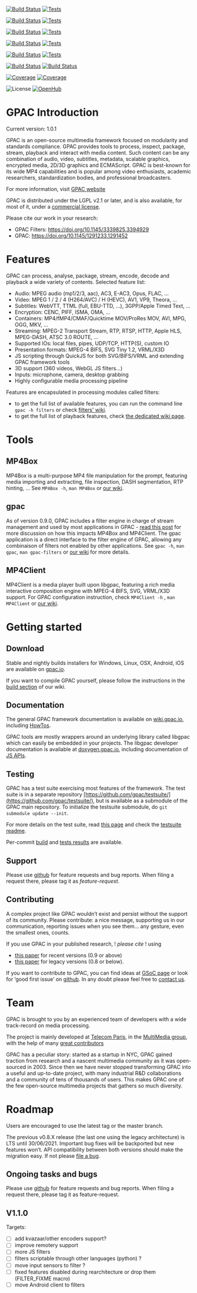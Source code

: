 [![Build Status](https://tests.gpac.io/testres/badge/build/ubuntu64)](https://buildbot.gpac.io/#/grid?branch=master)
[![Tests](https://tests.gpac.io/testres/badge/tests/linux64)](https://tests.gpac.io/)

[![Build Status](https://tests.gpac.io/testres/badge/build/ubuntu32)](https://buildbot.gpac.io/#/grid?branch=master)
[![Tests](https://tests.gpac.io/testres/badge/tests/linux32)](https://tests.gpac.io/)

[![Build Status](https://tests.gpac.io/testres/badge/build/windows64)](https://buildbot.gpac.io/#/grid?branch=master)
[![Tests](https://tests.gpac.io/testres/badge/tests/win64)](https://tests.gpac.io/)

[![Build Status](https://tests.gpac.io/testres/badge/build/windows32)](https://buildbot.gpac.io/#/grid?branch=master)
[![Tests](https://tests.gpac.io/testres/badge/tests/win32)](https://tests.gpac.io/)

[![Build Status](https://tests.gpac.io/testres/badge/build/macos)](https://buildbot.gpac.io/#/grid?branch=master)
[![Tests](https://tests.gpac.io/testres/badge/tests/macos)](https://tests.gpac.io/)

[![Build Status](https://tests.gpac.io/testres/badge/build/ios)](https://buildbot.gpac.io/#/grid?branch=master)
[![Build Status](https://tests.gpac.io/testres/badge/build/android)](https://buildbot.gpac.io/#/grid?branch=master)

[![Coverage](https://tests.gpac.io/testres/badge/cov/linux64?branch=master)](https://tests.gpac.io/testres/)
[![Coverage](https://tests.gpac.io/testres/badge/covfn/linux64?branch=master)](https://tests.gpac.io/testres/)

![License](https://img.shields.io/badge/license-LGPL-blue.svg)
[![OpenHub](https://www.openhub.net/p/gpac/widgets/project_thin_badge.gif)](https://www.openhub.net/p/gpac)


# GPAC Introduction
Current version: 1.0.1

GPAC is an open-source multimedia framework focused on modularity and standards compliance.
GPAC provides tools to process, inspect, package, stream, playback and interact with media content. Such content can be any combination of audio, video, subtitles, metadata, scalable graphics, encrypted media, 2D/3D graphics and ECMAScript.
GPAC is best-known for its wide MP4 capabilities and is popular among video enthusiasts, academic researchers, standardization bodies, and professional broadcasters.

For more information, visit [GPAC website](http://gpac.io)

GPAC is distributed under the LGPL v2.1 or later, and is also available, for most of it, under a [commercial license](https://www.gpac-licensing.com).

Please cite our work in your research:
- GPAC Filters: https://doi.org/10.1145/3339825.3394929
- GPAC: https://doi.org/10.1145/1291233.1291452

# Features

GPAC can process, analyse, package, stream, encode, decode and playback a wide variety of contents. Selected feature list:
- Audio: MPEG audio (mp1/2/3, aac), AC3, E-AC3, Opus, FLAC, …
- Video: MPEG 1 / 2 / 4 (H264/AVC) / H (HEVC), AV1, VP9, Theora, ...
- Subtitles: WebVTT, TTML (full, EBU-TTD, …), 3GPP/Apple Timed Text, …
- Encryption: CENC, PIFF, ISMA, OMA, ...
- Containers: MP4/fMP4/CMAF/Quicktime MOV/ProRes MOV, AVI, MPG, OGG, MKV, ...
- Streaming: MPEG-2 Transport Stream, RTP, RTSP, HTTP, Apple HLS, MPEG-DASH, ATSC 3.0 ROUTE, ...
- Supported IOs: local files, pipes, UDP/TCP, HTTP(S), custom IO
- Presentation formats: MPEG-4 BIFS, SVG Tiny 1.2, VRML/X3D
- JS scripting through QuickJS for both SVG/BIFS/VRML and extending GPAC framework tools
- 3D support (360 videos, WebGL JS filters…)
- Inputs: microphone, camera, desktop grabbing
- Highly configurable media processing pipeline

Features are encapsulated in processing modules called filters:
- to get the full list of available features, you can run the command line `gpac -h filters` or check [filters' wiki](https://github.com/gpac/gpac/wiki/Filters).
- to get the full list of playback features, check [the dedicated wiki page](https://github.com/gpac/gpac/wiki/Player-Features).


# Tools

## MP4Box
MP4Box is a multi-purpose MP4 file manipulation for the prompt, featuring media importing and extracting, file inspection, DASH segmentation, RTP hinting, ... See `MP4Box -h`, `man MP4Box` or [our wiki](https://wiki.gpac.io/MP4Box-Introduction).


## gpac 
As of version 0.9.0, GPAC includes a filter engine in charge of stream management and used by most applications in GPAC - [read this post](https://wiki.gpac.io/Rearchitecture) for more discussion on how this impacts MP4Box and MP4Client.
The gpac application is a direct interface to the filter engine of GPAC, allowing any combinaison of filters not enabled by other applications. See `gpac -h`, `man gpac`, `man gpac-filters` or [our wiki](https://wiki.gpac.io/Filters) for more details.

## MP4Client
MP4Client is a media player built upon libgpac, featuring a rich media interactive composition engine with MPEG-4 BIFS, SVG, VRML/X3D support.
For GPAC configuration instruction, check `MP4Client -h` ,  `man MP4Client` or [our wiki](https://wiki.gpac.io/mp4client).



# Getting started
## Download
Stable and nightly builds installers for Windows, Linux, OSX, Android, iOS are available on [gpac.io](https://gpac.wp.imt.fr/downloads/).

If you want to compile GPAC yourself, please follow the instructions in the [build section](https://wiki.gpac.io/Build-Introduction) of our wiki.

## Documentation
The general GPAC framework documentation is available on [wiki.gpac.io](https://wiki.gpac.io), including [HowTos](https://github.com/gpac/gpac/wiki/Howtos).

GPAC tools are mostly wrappers around an underlying library called libgpac which can easily be embedded in your projects. The libgpac developer documentation is available at [doxygen.gpac.io](https://doxygen.gpac.io), including documentation of [JS APIs](https://doxygen.gpac.io/group__jsapi__grp.html).


## Testing
GPAC has a test suite exercising most features of the framework. The test suite is in a separate repository [https://github.com/gpac/testsuite/](https://github.com/gpac/testsuite/), but is available as a submodule of the GPAC main repository. To initialize the testsuite submodule, do `git submodule update --init`.

For more details on the test suite, read [this page](https://github.com/gpac/gpac/wiki/GPAC_tests) and check the [testsuite readme](https://github.com/gpac/testsuite).

Per-commit [build](https://buildbot.gpac.io/) and [tests results](https://tests.gpac.io) are available.


## Support 
Please use [github](https://github.com/gpac/gpac/issues) for feature requests and bug reports. When filing a request there, please tag it as _feature-request_.	

## Contributing
A complex project like GPAC wouldn’t exist and persist without the support of its community. Please contribute: a nice message, supporting us in our communication, reporting issues when you see them… any gesture, even the smallest ones, counts. 

If you use GPAC in your published research, ! _please cite_ ! using
- [this paper](https://dl.acm.org/doi/abs/10.1145/3339825.3394929) for recent versions (0.9 or above) 
- [this paper](https://dl.acm.org/doi/abs/10.1145/1291233.1291452) for legacy versions (0.8 or below).

If you want to contribute to GPAC, you can find ideas at [GSoC page](https://gpac.wp.imt.fr/jobs/google-summer-of-code-ideas/) or look for ‘good first issue’ on  [github](https://github.com/gpac/gpac/issues). In any doubt please feel free to [contact us](mailto:contact@gpac.io).

# Team
GPAC is brought to you by an experienced team of developers with a wide track-record on media processing. 

The project is mainly developed at [Telecom Paris](https://www.telecom-paris.fr/), in the [MultiMedia group](http://www.tsi.telecom-paristech.fr/mm/), with the help of many [great contributors](https://github.com/gpac/gpac/graphs/contributors)

GPAC has a peculiar story: started as a startup in NYC, GPAC gained traction from research and a nascent multimedia community as it was open-sourced in 2003. Since then we have never stopped transforming GPAC into a useful and up-to-date project, with many industrial R&D collaborations and a community of tens of thousands of users. This makes GPAC one of the few open-source multimedia projects that gathers so much diversity.


# Roadmap
Users are encouraged to use the latest tag or the master branch.

The previous v0.8.X release (the last one using the legacy architecture) is LTS until 30/06/2021. Important bug fixes will be backported but new features won’t. API compatibility between both versions should make the migration easy. If not please [file a bug](https://github.com/gpac/gpac/issues).

## Ongoing tasks and bugs
Please use [github](https://github.com/gpac/gpac/issues) for feature requests and bug reports. When filing a request there, please tag it as feature-request.	

## V1.1.0
Targets:
- [ ] add kvazaar/other encoders support?
- [ ] improve remotery support
- [ ] more JS filters
- [ ] filters scriptable through other languages (python) ?
- [ ] move input sensors to filter ?
- [ ] fixed features disabled during rearchitecture or drop them (FILTER_FIXME macro)
- [ ] move Android client to filters

